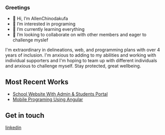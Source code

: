 ### Greetings
- 👋 Hi, I’m AllenChinodakufa
- 👀 I’m interested in programing
- 🌱 I’m currently learning everything
- 💞️ I’m looking to collaborate on with other members and eager to challenge myslef

I'm extraordinary in delineations, web, and programming plans with over 4 years of inclusion. I'm anxious to adding to my abilities and working with individual supporters and I'm hoping to team up with different individuals and anxious to challenge myself. Stay protected, great wellbeing.

## Most Recent Works
- [School Website With Admin & Students Portal](https://github.com/AllenChinodakufa/complete-school-website/blob/main/README.md#HOME-PAGE)
- [Mobile Programing Using Angular](https://drive.google.com/file/d/1sxY3c6d_hsdo-6zfyeW5Vfru8qWUBtjH/view?usp=sharing)

## Get in touch
[linkedin](https://www.linkedin.com/in/allen-chinodakufa-a08b9b1b7/)
<!---
AllenChinodakufa/AllenChinodakufa is a ✨ special ✨ repository because its `README.md` (this file) appears on your GitHub profile.
You can click the Preview link to take a look at your changes.
--->

